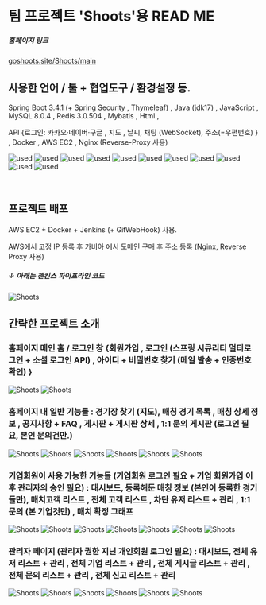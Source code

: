 # 팀 프로젝트 'Shoots'용 READ ME

##### 홈페이지 링크
[goshoots.site/Shoots/main](https://goshoots.site/Shoots/main) 

## 사용한 언어 / 툴 + 협업도구 / 환경설정 등.

Spring Boot 3.4.1 (+ Spring Security , Thymeleaf) , Java (jdk17) , JavaScript , MySQL 8.0.4 , Redis 3.0.504 , Mybatis , Html , 

API {로그인: 카카오·네이버·구글 , 지도 , 날씨, 채팅 (WebSocket), 주소(=우편번호) } ,
Docker , AWS EC2 , Nginx (Reverse-Proxy 사용)

![used](https://img.shields.io/badge/GitHub-100000?style=for-the-badge&logo=github&logoColor=white)
![used](https://img.shields.io/badge/Slack-4A154B?style=for-the-badge&logo=slack&logoColor=white)
![used](https://img.shields.io/badge/HTML-239120?style=for-the-badge&logo=html5&logoColor=white)
![used](https://img.shields.io/badge/JavaScript-F7DF1E?style=for-the-badge&logo=JavaScript&logoColor=white)
![used](https://img.shields.io/badge/Java-ED8B00?style=for-the-badge&logo=openjdk&logoColor=white)
![used](https://img.shields.io/badge/Bootstrap-563D7C?style=for-the-badge&logo=bootstrap&logoColor=white)
![used](https://img.shields.io/badge/Spring-6DB33F?style=for-the-badge&logo=spring&logoColor=white)
![used](https://img.shields.io/badge/Amazon_AWS-232F3E?style=for-the-badge&logo=amazon-aws&logoColor=white)
![used](https://img.shields.io/badge/MySQL-005C84?style=for-the-badge&logo=mysql&logoColor=white)
![used](https://img.shields.io/badge/redis-%23DD0031.svg?&style=for-the-badge&logo=redis&logoColor=white)
![used](https://img.shields.io/badge/GIT-E44C30?style=for-the-badge&logo=git&logoColor=white)

<br>

## 프로젝트 배포
AWS EC2 + Docker + Jenkins (+ GitWebHook) 사용.

AWS에서 고정 IP 등록 후 가비아 에서 도메인 구매 후 주소 등록 (Nginx, Reverse Proxy 사용)
##### ↓ 아래는 젠킨스 파이프라인 코드
![Shoots](https://github.com/youngsoo0206/ShootsComplete/blob/main/readmeImage/0.png?raw=true)


## 간략한 프로젝트 소개

### 홈페이지 메인 홈 / 로그인 창 {회원가입 , 로그인 (스프링 시큐리티 멀티로그인 + 소셜 로그인 API) , 아이디 + 비밀번호 찾기 (메일 발송 + 인증번호 확인) }

![Shoots](https://github.com/youngsoo0206/ShootsComplete/blob/main/readmeImage/1.png?raw=true)
![Shoots](https://github.com/youngsoo0206/ShootsComplete/blob/main/readmeImage/2.png?raw=true)

### 홈페이지 내 일반 기능들 : 경기장 찾기 (지도), 매칭 경기 목록 , 매칭 상세 정보 , 공지사항 + FAQ , 게시판 + 게시판 상세 , 1:1 문의 게시판 (로그인 필요, 본인 문의건만.)

![Shoots](https://github.com/youngsoo0206/ShootsComplete/blob/main/readmeImage/3.png?raw=true)
![Shoots](https://github.com/youngsoo0206/ShootsComplete/blob/main/readmeImage/4.png?raw=true)
![Shoots](https://github.com/youngsoo0206/ShootsComplete/blob/main/readmeImage/5.png?raw=true)
![Shoots](https://github.com/youngsoo0206/ShootsComplete/blob/main/readmeImage/6.png?raw=true)
![Shoots](https://github.com/youngsoo0206/ShootsComplete/blob/main/readmeImage/7.png?raw=true)
![Shoots](https://github.com/youngsoo0206/ShootsComplete/blob/main/readmeImage/8.png?raw=true)

### 기업회원이 사용 가능한 기능들 (기업회원 로그인 필요 + 기업 회원가입 이후 관리자의 승인 필요) : 대시보드, 등록해둔 매칭 정보 (본인이 등록한 경기들만), 매치고객 리스트 , 전체 고객 리스트 , 차단 유저 리스트 + 관리 , 1:1 문의 (본 기업것만) , 매치 확정 그래프

![Shoots](https://github.com/youngsoo0206/ShootsComplete/blob/main/readmeImage/9.png?raw=true)
![Shoots](https://github.com/youngsoo0206/ShootsComplete/blob/main/readmeImage/10.png?raw=true)
![Shoots](https://github.com/youngsoo0206/ShootsComplete/blob/main/readmeImage/11.png?raw=true)
![Shoots](https://github.com/youngsoo0206/ShootsComplete/blob/main/readmeImage/12.png?raw=true)
![Shoots](https://github.com/youngsoo0206/ShootsComplete/blob/main/readmeImage/13.png?raw=true)
![Shoots](https://github.com/youngsoo0206/ShootsComplete/blob/main/readmeImage/14.png?raw=true)
![Shoots](https://github.com/youngsoo0206/ShootsComplete/blob/main/readmeImage/15.png?raw=true)

### 관리자 페이지 (관리자 권한 지닌 개인회원 로그인 필요) : 대시보드, 전체 유저 리스트 + 관리 , 전체 기업 리스트 + 관리 , 전체 게시글 리스트 + 관리 , 전체 문의 리스트 + 관리 , 전체 신고 리스트 + 관리

![Shoots](https://github.com/youngsoo0206/ShootsComplete/blob/main/readmeImage/16.png?raw=true)
![Shoots](https://github.com/youngsoo0206/ShootsComplete/blob/main/readmeImage/17.png?raw=true)
![Shoots](https://github.com/youngsoo0206/ShootsComplete/blob/main/readmeImage/18.png?raw=true)
![Shoots](https://github.com/youngsoo0206/ShootsComplete/blob/main/readmeImage/19.png?raw=true)
![Shoots](https://github.com/youngsoo0206/ShootsComplete/blob/main/readmeImage/20.png?raw=true)
![Shoots](https://github.com/youngsoo0206/ShootsComplete/blob/main/readmeImage/21.png?raw=true)





